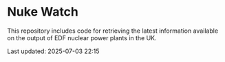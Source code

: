 # Nuke Watch

This repository includes code for retrieving the latest information available on the output of EDF nuclear power plants in the UK.

Last updated: 2025-07-03 22:15